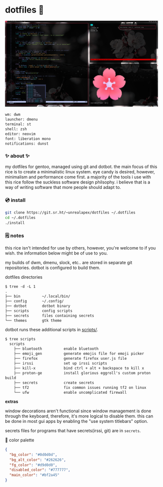 # dotfiles 🌸

[![screenshot of rice](rice.png)](https://wallhaven.cc/w/gpmv73)
```
wm: dwm
launcher: dmenu
terminal: st
shell: zsh
editor: neovim
font: liberation mono
notifications: dunst
```

### ✨ about ✨
my dotfiles for gentoo, managed using git and dotbot. the main focus of
this rice is to create a minimalistic linux system. eye candy is desired,
however, minimalism and performance come first. a majority of the tools i
use with this rice follow the suckless software design philsophy. i believe
that is a way of writing software that more people should adapt to.

### 💿 install
```sh
git clone https://git.sr.ht/~unrealapex/dotfiles ~/.dotfiles
cd ~/.dotfiles
./install
```

### 🗒️ notes
this rice isn't intended for use by others, however, you're welcome to if
you wish. the information below might be of use to you.

my builds of dwm, dmenu, slock, etc.. are stored in separate git repositories.
dotbot is configured to build them.

dotfiles directories
```
$ tree -d -L 1
.
├── bin          ~/.local/bin/
├── config       ~/.config/
├── dotbot       dotbot binary
├── scripts      config scripts
├── secrets      files containing secrets
└── themes       gtk theme
```

dotbot runs these additional scripts in [scripts/](/scripts).
```
$ tree scripts
  scripts
    ├── bluetooth          enable bluetooth
    ├── emoji_gen          generate emojis file for emoji picker
    ├── firefox            generate firefox user.js file
    ├── irssi              set up irssi scripts
    ├── kill-x             bind ctrl + alt + backspace to kill x
    ├── proton-ge          install glorious eggroll's custom proton build
    ├── secrets            create secrets
    ├── tf2                fix common issues running tf2 on linux
    └── ufw                enable uncomplicated firewall

```

**extras**

window decorations aren't functional since window management is done through
the keyboard, therefore, it's more logical to disable them. this can be done in
most gui apps by enabling the "use system titlebars" option.

secrets files for programs that have secrets(irssi, git) are in `secrets`.

🌈 color palette
```json
{
  "bg_color": "#0d0d0d",
  "bg_alt_color": "#262626",
  "fg_color": "#d9d0d0",
  "disabled_color": "#777777",
  "main_color": "#bf2a45"
}
```

